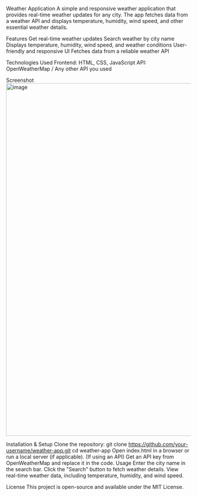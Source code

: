 Weather Application
      A simple and responsive weather application that provides real-time weather updates for any city. The app fetches data from a weather API and displays temperature, humidity, wind speed, and other essential weather details.

Features
      Get real-time weather updates
      Search weather by city name
      Displays temperature, humidity, wind speed, and weather conditions
      User-friendly and responsive UI
      Fetches data from a reliable weather API
      
Technologies Used
      Frontend: HTML, CSS, JavaScript
      API: OpenWeatherMap / Any other API you used
      
Screenshot
      <img width="959" alt="image" src="https://github.com/user-attachments/assets/a69bb502-ff4f-470e-bedd-0022da42b64c" />

Installation & Setup
      Clone the repository:
      git clone https://github.com/your-username/weather-app.git
      cd weather-app
      Open index.html in a browser or run a local server (if applicable).
      (If using an API) Get an API key from OpenWeatherMap and replace it in the code.
      Usage
      Enter the city name in the search bar.
      Click the "Search" button to fetch weather details.
      View real-time weather data, including temperature, humidity, and wind speed.

License
      This project is open-source and available under the MIT License.

